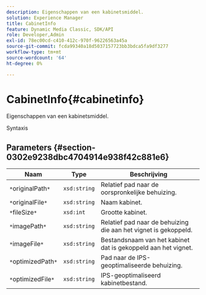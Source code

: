 ```yaml
---
description: Eigenschappen van een kabinetsmiddel.
solution: Experience Manager
title: CabinetInfo
feature: Dynamic Media Classic, SDK/API
role: Developer,Admin
exl-id: 78ec00cd-c410-412c-970f-96226563a45a
source-git-commit: fcda99340a18d5037157723bb3bdca5fa9df3277
workflow-type: tm+mt
source-wordcount: '64'
ht-degree: 0%

---
```


# CabinetInfo{#cabinetinfo}

Eigenschappen van een kabinetsmiddel.

Syntaxis

## Parameters {#section-0302e9238dbc4704914e938f42c881e6}

| Naam | Type | Beschrijving |
|---|---|---|
| `*`originalPath`*` | `xsd:string` | Relatief pad naar de oorspronkelijke behuizing. |
| `*`originalFile`*` | `xsd:string` | Naam kabinet. |
| `*`fileSize`*` | `xsd:int` | Grootte kabinet. |
| `*`imagePath`*` | `xsd:string` | Relatief pad naar de behuizing die aan het vignet is gekoppeld. |
| `*`imageFile`*` | `xsd:string` | Bestandsnaam van het kabinet dat is gekoppeld aan het vignet. |
| `*`optimizedPath`*` | `xsd:string` | Pad naar de IPS-geoptimaliseerde behuizing. |
| `*`optimizedFile`*` | `xsd:string` | IPS-geoptimaliseerd kabinetbestand. |

